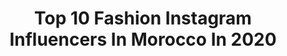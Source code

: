 ---
title: Top 10 Fashion Instagram Influencers In Morocco In 2020
description: >-
  Find top fashion Instagram influencers in Morocco in 2020. Most popular hashtags: #morocco #style #love #video.
platform: Instagram
profiles:
  - username: "rababe_gyd"
    fullname: >-
      • 𝐑𝐀𝐁𝐀𝐁𝐄 رباب 𝐆𝐘𝐃 ✨
    location: "Morocco"
    followers: 71941
    engagement: 575
    commentsToLikes: 0.089958
    id: ck13c4148yigm0i19f13twd8n
    verified: false
    hashtags: "#honey, #stayingpositive, #cosmetics, #chocolatelover"
  - username: "emilyanneashby"
    fullname: >-
      𝐄𝐌𝐈𝐋𝐘 𝐀𝐍𝐍𝐄 𝐀𝐒𝐇𝐁𝐘
    location: "Morocco"
    followers: 26640
    engagement: 825
    commentsToLikes: 0.029098
    id: ckap2kl14z8q00i781iq7966i
    verified: false
    hashtags: "#stayhealthy, #headshot, #polaroidz2300, #neonpigments"
  - username: "sahartahazain"
    fullname: >-
      Sahar Taha El Zain | سهر طه
    location: "Morocco"
    followers: 356487
    engagement: 160
    commentsToLikes: 0.044673
    id: ck600r44ee44u0i14zmcy0eso
    verified: false
    hashtags: "#tb, #staysafe"
  - username: "psycho.moustache"
    fullname: >-
      Psycho Moustache
    location: "Morocco"
    followers: 24869
    engagement: 928
    commentsToLikes: 0.031465
    id: ck5hgrb584bv10i11fyx5hlop
    verified: false
    hashtags: "#aura, #editing, #videooftheday, #psychedelic"
  - username: "happylittlefrenchie"
    fullname: >-
      Ouiame 💫
    location: "Morocco"
    followers: 9568
    engagement: 542
    commentsToLikes: 0.200580
    id: ck5hmgq2ylx710i111jf5gxxd
    verified: false
    hashtags: "#style, #bodyfirming, #neutralstyle, #parisianstyle"
  - username: "nohailaouchen"
    fullname: >-
      🌸Nohaila Ouchen
    location: "Morocco"
    followers: 7673
    engagement: 751
    commentsToLikes: 0.058506
    id: ckaov286w2szb0i78oyon3xh7
    verified: false
    hashtags: "#fashionaddict, #funnytime, #girl, #view"
  - username: "chaimae_raaidi_"
    fullname: >-
      Chaimae Ràaidi
    location: "Morocco"
    followers: 3935
    engagement: 2858
    commentsToLikes: 0.027581
    id: ck9we89pdj3f20j78cxv1k91e
    verified: false
    hashtags: "#zouhirbahaoui, #greeneyes"
  - username: "ismail_youssef"
    fullname: >-
      𝔽𝔸𝕊ℍ𝕀𝕆ℕ 𝔹𝕃𝕆𝔾𝔾𝔼ℝ Ⓜ
    location: "Morocco"
    followers: 27608
    engagement: 371
    commentsToLikes: 0.079741
    id: ck5hebcx2s19n0i11wzf6g2w6
    verified: false
    hashtags: "#hair, #beautiful, #menswear, #blogger"
  - username: "sfatimazahraa"
    fullname: >-
      Fatimazahra Sel 🇲🇦
    location: "Morocco"
    followers: 40716
    engagement: 115
    commentsToLikes: 0.231770
    id: ckaoult3v0tp10i78ezrrkgyz
    verified: false
    hashtags: "#photooftheday, #happy, #cute, #hijabolshop"
  - username: "malak_beauteam"
    fullname: >-
      𝙼𝚊𝚕𝚊𝚔 𝚃𝚘𝚞𝚖𝚒
    location: "Morocco"
    followers: 11924
    engagement: 792
    commentsToLikes: 0.034927
    id: ck8t423fq58dh0j780wq5yjk2
    verified: false
    hashtags: "#luxegal, #strongersweden"
---